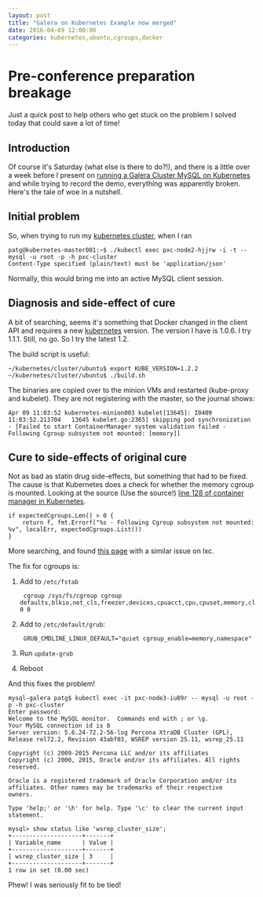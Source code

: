 ```yaml
---
layout: post
title: "Galera on Kubernetes Example now merged"
date: 2016-04-09 12:00:00 
categories: kubernetes,ubuntu,cgroups,docker
---
```

# Pre-conference preparation breakage

Just a quick post to help others who get stuck on the problem I solved today that could save a lot of time!

## Introduction

Of course it's Saturday (what else is there to do?!), and there is a little over a week before I present on [running a Galera Cluster MySQL on Kubernetes](https://www.percona.com/live/data-performance-conference-2016/sessions/running-galera-cluster-kubernetes) and while trying to record the demo, everything was apparently broken. Here's the tale of woe in a nutshell.

## Initial problem

So, when trying to run my [kubernetes cluster][kubernetes_blog_post], when I ran 

    patg@kubernetes-master001:~$ ./kubectl exec pxc-node2-hjjrw -i -t -- mysql -u root -p -h pxc-cluster
    Content-Type specified (plain/text) must be 'application/json'

Normally, this would bring me into an active MySQL client session.

## Diagnosis and side-effect of cure

A bit of searching, seems it's something that Docker changed in the client API and requires a new [kubernetes][kubernetes] version. The version I have is 1.0.6. I try 1.1.1. Still, no go. So I try the latest 1.2.

The build script is useful:

    ~/kubernetes/cluster/ubuntu$ export KUBE_VERSION=1.2.2
    ~/kubernetes/cluster/ubuntu$ ./build.sh 

The binaries are copied over to the minion VMs and restarted (kube-proxy and kubelet). They are not registering with the master, so the journal shows:

    Apr 09 11:03:52 kubernetes-minion003 kubelet[13645]: I0409 11:03:52.213704   13645 kubelet.go:2365] skipping pod synchronization - [Failed to start ContainerManager system validation failed - Following Cgroup subsystem not mounted: [memory]]

## Cure to side-effects of original cure

Not as bad as statin drug side-effects, but something that had to be fixed. The cause is that Kubernetes does a check for whether the memory cgroup is mounted. Looking at the source (Use the source!) [line 128 of container manager in Kubernetes](https://github.com/kubernetes/kubernetes/blob/master/pkg/kubelet/cm/container_manager_linux.go#L128).

    if expectedCgroups.Len() > 0 {
        return f, fmt.Errorf("%s - Following Cgroup subsystem not mounted: %v", localErr, expectedCgroups.List())
    }

More searching, and found [this page](http://unix.stackexchange.com/questions/157361/lxc-start-no-cgroup-mounted-on-the-system) with a similar issue on lxc.

The fix for cgroups is:

1. Add to ```/etc/fstab```

        cgroup /sys/fs/cgroup cgroup defaults,blkio,net_cls,freezer,devices,cpuacct,cpu,cpuset,memory,clone_children 0 0

2. Add to ```/etc/default/grub```:

        GRUB_CMDLINE_LINUX_DEFAULT="quiet cgroup_enable=memory,namespace"

3. Run ```update-grub```
4. Reboot

And this fixes the problem! 

```
mysql-galera patg$ kubectl exec -it pxc-node3-iu89r -- mysql -u root -p -h pxc-cluster
Enter password: 
Welcome to the MySQL monitor.  Commands end with ; or \g.
Your MySQL connection id is 8
Server version: 5.6.24-72.2-56-log Percona XtraDB Cluster (GPL), Release rel72.2, Revision 43abf03, WSREP version 25.11, wsrep_25.11

Copyright (c) 2009-2015 Percona LLC and/or its affiliates
Copyright (c) 2000, 2015, Oracle and/or its affiliates. All rights reserved.

Oracle is a registered trademark of Oracle Corporation and/or its
affiliates. Other names may be trademarks of their respective
owners.

Type 'help;' or '\h' for help. Type '\c' to clear the current input statement.

mysql> show status like 'wsrep_cluster_size';
+--------------------+-------+
| Variable_name      | Value |
+--------------------+-------+
| wsrep_cluster_size | 3     |
+--------------------+-------+
1 row in set (0.00 sec)
```

Phew! I was seriously fit to be tied!

[kubernetes_blog_post]: http://patg.net/kubernetes,coreos,docker,vmware/2015/03/23/kubernetes-vmware-cluster/
[kubernetes]: https://github.com/GoogleCloudPlatform/kubernetes
